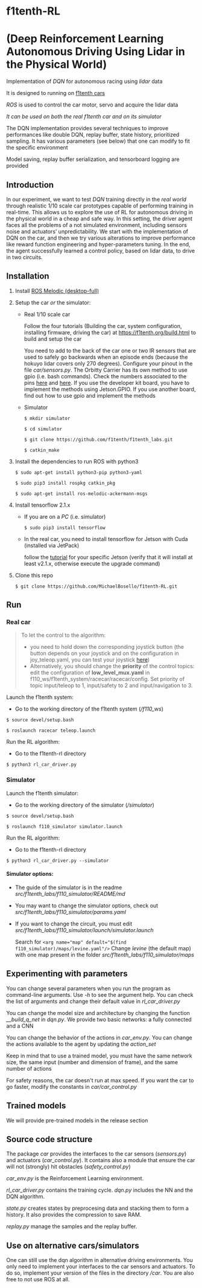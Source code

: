 # f1tenth-RL
# (Deep Reinforcement Learning Autonomous Driving Using Lidar in the Physical World)

Implementation of *DQN* for autonomous racing using *lidar* data

It is designed to running on [f1tenth cars](https://f1tenth.org/)

*ROS* is used to control the car motor, servo and acquire the lidar data

*It can be used on both the real f1tenth car and on its simulator*

The DQN implementation provides several techniques to improve performances like double DQN, replay buffer, state history, prioritized sampling. It has various parameters (see below) that one can modify to fit the specific environment

Model saving, replay buffer serialization, and tensorboard logging are provided 

## Introduction
In our experiment, we want to test *DQN* training directly in the *real world* through realistic 1/10 scale car prototypes capable of performing training in real-time. This allows us to explore the use of RL for autonomous driving in the physical world in a cheap and safe way. In this setting, the driver agent faces all the problems of a not simulated environment, including sensors noise and actuators’ unpredictability. We start with the implementation of DQN on the car, and then we try various alterations to improve performance like reward function engineering and hyper-parameters tuning. In the end, the agent successfully learned a control policy, based on lidar data, to drive in two circuits.

## Installation

1) Install [ROS Melodic (desktop-full)](http://wiki.ros.org/melodic/Installation/Ubuntu)

2) Setup the car *or* the simulator:
    + Real 1/10 scale car

        Follow the four tutorials (Building the car, system configuration, installing firmware, driving the car) at https://f1tenth.org/build.html to build and setup the car

        You need to add to the back of the car one or two IR sensors that are used to safely go backwards when an episode ends (because the hokuyo lidar covers only 270 degrees). Configure your pinout in the file *car/sensors.py*. The Orbitty Carrier has its own method to use gpio (i.e. bash commands). Check the numbers associated to the pins [here](http://connecttech.com/resource-center/kdb342-using-gpio-connect-tech-jetson-tx1-carriers/) and [here](http://connecttech.com/pdf/CTIM-ASG003_Manual.pdf). If you use the developer kit board, you have to implement the methods using Jetson.GPIO. If you use another board, find out how to use gpio and implement the methods

    + Simulator

        `$​ ​mkdir simulator`

        `$​ ​cd simulator`

        `$ git clone https://github.com/f1tenth/f1tenth_labs.git`

        `$ catkin_make`

3) Install the dependencies to run ROS with python3

    `$ sudo apt-get install python3-pip python3-yaml`

    `$ sudo pip3 install rospkg catkin_pkg`

    `$ sudo apt-get install ros-melodic-ackermann-msgs`

4) Install tensorflow 2.1.x

    + If you are on a *PC* (i.e. simulator)

        `$ sudo pip3 install tensorflow`

    + In the real car, you need to install tensorflow for Jetson with Cuda (installed via JetPack)

        follow the [tutorial](https://docs.nvidia.com/deeplearning/frameworks/install-tf-jetson-platform/index.html) for your specific Jetson (verify that it will install at least v2.1.x, otherwise execute the upgrade command)


5) Clone this repo

    `$ git clone https://github.com/MichaelBosello/f1tenth-RL.git`

## Run

### Real car

> To let the control to the algorithm: 
> + you need to hold down the corresponding joystick button (the button depends on your joystick and on the configuration in joy_teleop.yaml, you can test your joystick [here](https://html5gamepad.com/))
> + Alternatively, you should change the **priority** of the control topics: edit the configuration of **low_level_mux.yaml** in f110_ws/f1tenth_system/racecar/racecar/config. Set priority of topic input/teleop to 1, input/safety to 2 and input/navigation to 3.

Launch the f1tenth system:
+ Go to the working directory of the f1tenth system (*/f110_ws*)

`$ source devel/setup.bash`

`$ roslaunch racecar teleop.launch`

Run the RL algorithm:

+ Go to the f1tenth-rl directory

 `$ python3 rl_car_driver.py`

### Simulator
Launch the f1tenth simulator:
+ Go to the working directory of the simulator (*/simulator*)

`$ source devel/setup.bash`

`$ roslaunch f110_simulator simulator.launch`

Run the RL algorithm:

+ Go to the f1tenth-rl directory

`$ python3 rl_car_driver.py --simulator`

#### Simulator options:
+ The guide of the simulator is in the readme *src/f1tenth_labs/f110_simulator/README/md*

+ You may want to change the simulator options, check out *src/f1tenth_labs/f110_simulator/params.yaml*

+ If you want to change the circuit, you must edit *src/f1tenth_labs/f110_simulator/launch/simulator.launch*

    Search for `<arg name="map" default="$(find f110_simulator)/maps/levine.yaml"/>`
    Change *levine* (the default map) with one map present in the folder *src/f1tenth_labs/f110_simulator/maps*

## Experimenting with parameters
You can change several parameters when you run the program as command-line arguments. Use *-h* to see the argument help. 
You can check the list of arguments and change their default value in *rl_car_driver.py*

You can change the model size and architecture by changing the function *__build_q_net* in *dqn.py*. We provide two basic networks: a fully connected and a CNN

You can change the behavior of the actions in *car_env.py*. You can change the actions available to the agent by updating the *action_set*

Keep in mind that to use a trained model, you must have the same network size, the same input (number and dimension of frame), and the same number of actions

For safety reasons, the car doesn't run at max speed. If you want the car to go faster, modify the constants in *car/car_control.py*

## Trained models
We will provide pre-trained models in the release section

## Source code structure
The package *car* provides the interfaces to the car sensors (*sensors.py*) and actuators (*car_control.py*). It contains also a module that ensure the car will not (strongly) hit obstacles (*safety_control.py*)

*car_env.py* is the Reinforcement Learning environment.

*rl_car_driver.py* contains the training cycle.
*dqn.py* includes the NN and the DQN algorithm.

*state.py* creates states by preprocesing data and stacking them to form a history. It also provides the compression to save RAM.

*replay.py* manage the samples and the replay buffer.

## Use on alternative cars/simulators

One can still use the dqn algorithm in alternative driving environments. You only need to implement your interfaces to the car sensors and actuators. To do so, implement your version of the files in the directory */car*. You are also free to not use ROS at all.